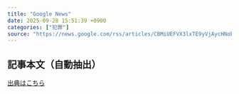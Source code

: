 ```yaml
---
title: "Google News"
date: 2025-09-28 15:51:39 +0900
categories: ["犯罪"]
source: "https://news.google.com/rss/articles/CBMiUEFVX3lxTE9yVjAycHNobTFfTGhBYXlhODcxc1R6aFRDeVBMSEMyZ3dNajVyUmhBQjdtWGNuUFNPaV9uUldRMm42VzdRaDJob05odkdOYUo1?oc=5"
---
```


## 記事本文（自動抽出）
<body class="y0K44d EA71Tc" id="readabilityBody"></body>

[出典はこちら](https://news.google.com/rss/articles/CBMiUEFVX3lxTE9yVjAycHNobTFfTGhBYXlhODcxc1R6aFRDeVBMSEMyZ3dNajVyUmhBQjdtWGNuUFNPaV9uUldRMm42VzdRaDJob05odkdOYUo1?oc=5)
